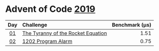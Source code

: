 # Advent of Code [2019](https://adventofcode.com/2019)

|      Day       | Challenge                                                                 | Benchmark (µs) |
| :------------: | :------------------------------------------------------------------------ | -------------: |
| [01](./d01.rs) | [The Tyranny of the Rocket Equation](https://adventofcode.com/2019/day/1) |           1.51 |
| [02](./d02.rs) | [1202 Program Alarm](https://adventofcode.com/2019/day/2)                 |           0.75 |
